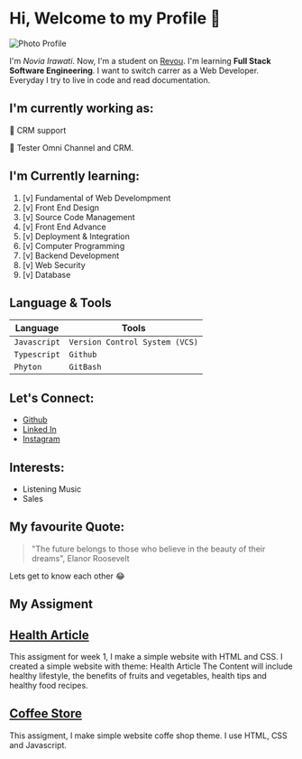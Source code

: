 # Hi, Welcome to my Profile 👋

![Photo Profile](profile.JPG)

I'm _Novia Irawati_. Now, I'm a student on [Revou](https://revou.co/software-engineering?&eid=1697205673753&targeting=1&cat=D&x6=K). I'm learning **Full Stack Software Engineering**. I want to switch carrer as a Web Developer. Everyday I try to live in code and read documentation.

## I'm currently working as:
🚀 CRM support

🚀 Tester Omni Channel and CRM.

## I'm Currently learning:
1. [v] Fundamental of Web Develompment
2. [v] Front End Design
3. [v] Source Code Management
4. [v] Front End Advance
5. [v] Deployment & Integration
6. [v] Computer Programming
7. [v] Backend Development
8. [v] Web Security
9. [v] Database

## Language & Tools
| Language      | Tools                          |
| -----------   | -----------                    |
| `Javascript`  | `Version Control System (VCS)` |
| `Typescript`  | `Github`                       |
| `Phyton`      |`GitBash`                       |

 ## Let's Connect:
- [Github](https://github.com/noviairawati)
- [Linked In](https://linkedin.com/in/noviairawati)
- [Instagram](https://instagram.com/noviairawn)

## Interests:
- Listening Music
- Sales

## My favourite Quote:
> "The future belongs to those who believe in the beauty of their dreams", Elanor Roosevelt

Lets get to know each other :joy:


## My Assigment
## [Health Article](https://wonderful-bienenstitch-485690.netlify.app)
This assigment for week 1, I make a simple website with HTML and CSS.
I created a simple website with theme: Health Article
The Content will include healthy lifestyle, the benefits of fruits and vegetables, health tips and healthy food recipes.

## [Coffee Store](https://dynamic-vacherin-47a8dc.netlify.app)
This assigment, I make simple website coffe shop theme. I use HTML, CSS and Javascript.
